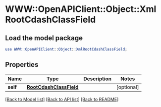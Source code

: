# WWW::OpenAPIClient::Object::XmlRootCdashClassField

## Load the model package
```perl
use WWW::OpenAPIClient::Object::XmlRootCdashClassField;
```

## Properties
Name | Type | Description | Notes
------------ | ------------- | ------------- | -------------
**self** | [**RootCdashClassField**](RootCdashClassField.md) |  | [optional] 

[[Back to Model list]](../README.md#documentation-for-models) [[Back to API list]](../README.md#documentation-for-api-endpoints) [[Back to README]](../README.md)


